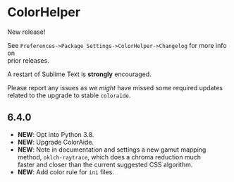 # ColorHelper

New release!

See `Preferences->Package Settings->ColorHelper->Changelog` for more info on  
prior releases.

A restart of Sublime Text is **strongly** encouraged.

Please report any issues as we _might_ have missed some required updates  
related to the upgrade to stable `coloraide`.
## 6.4.0

-   **NEW**: Opt into Python 3.8.
-   **NEW**: Upgrade ColorAide.
-   **NEW**: Note in documentation and settings a new gamut mapping  
    method, `oklch-raytrace`, which does a chroma reduction much  
    faster and closer than the current suggested CSS algorithm.
-   **NEW**: Add color rule for `ini` files.
